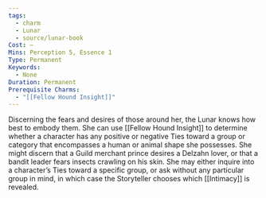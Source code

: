```yaml
---
tags:
  - charm
  - Lunar
  - source/lunar-book
Cost: —
Mins: Perception 5, Essence 1
Type: Permanent
Keywords:
  - None
Duration: Permanent
Prerequisite Charms:
  - "[[Fellow Hound Insight]]"
---
```

Discerning the fears and desires of those around her, the Lunar knows how best to embody them. She can use [[Fellow Hound Insight]] to determine whether a character has any positive or negative Ties toward a group or category that encompasses a human or animal shape she possesses. She might discern that a Guild merchant prince desires a Delzahn lover, or that a bandit leader fears insects crawling on his skin. She may either inquire into a character’s Ties toward a specific group, or ask without any particular group in mind, in which case the Storyteller chooses which [[Intimacy]] is revealed.